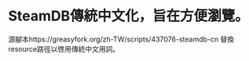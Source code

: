 # SteamDB傳統中文化，旨在方便瀏覽。
源腳本https://greasyfork.org/zh-TW/scripts/437076-steamdb-cn
替換resource路徑以啓用傳統中文用詞。
